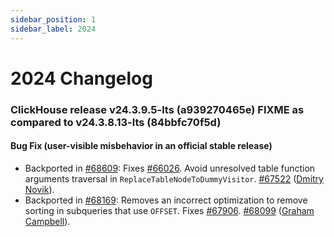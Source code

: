 ```yaml
---
sidebar_position: 1
sidebar_label: 2024
---
```


# 2024 Changelog

### ClickHouse release v24.3.9.5-lts (a939270465e) FIXME as compared to v24.3.8.13-lts (84bbfc70f5d)

#### Bug Fix (user-visible misbehavior in an official stable release)
* Backported in [#68609](https://github.com/ClickHouse/ClickHouse/issues/68609): Fixes [#66026](https://github.com/ClickHouse/ClickHouse/issues/66026). Avoid unresolved table function arguments traversal in `ReplaceTableNodeToDummyVisitor`. [#67522](https://github.com/ClickHouse/ClickHouse/pull/67522) ([Dmitry Novik](https://github.com/novikd)).
* Backported in [#68169](https://github.com/ClickHouse/ClickHouse/issues/68169): Removes an incorrect optimization to remove sorting in subqueries that use `OFFSET`. Fixes [#67906](https://github.com/ClickHouse/ClickHouse/issues/67906). [#68099](https://github.com/ClickHouse/ClickHouse/pull/68099) ([Graham Campbell](https://github.com/GrahamCampbell)).

